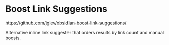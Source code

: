 # Boost Link Suggestions

https://github.com/jglev/obsidian-boost-link-suggestions/

Alternative inline link suggester that orders results by link count and manual boosts.
